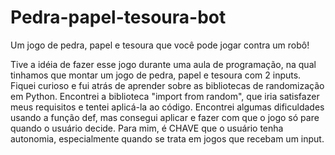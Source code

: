 # Pedra-papel-tesoura-bot
Um jogo de pedra, papel e tesoura que você pode jogar contra um robô!

Tive a idéia de fazer esse jogo durante uma aula de programação, na qual tinhamos que montar um jogo de pedra, papel e tesoura com 2 inputs. Fiquei curioso e fui atrás de aprender sobre as bibliotecas de randomização em Python. Encontrei a biblioteca "import from random", que iria satisfazer meus requisitos e tentei aplicá-la ao código. Encontrei algumas dificuldades usando a função def, mas consegui aplicar e fazer com que o jogo só pare quando o usuário decide. Para mim, é CHAVE que o usuário tenha autonomia, especialmente quando se trata em jogos que recebam um input.
